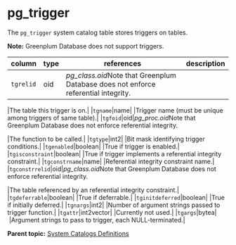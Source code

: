 # pg\_trigger 

The `pg_trigger` system catalog table stores triggers on tables.

**Note:** Greenplum Database does not support triggers.

|column|type|references|description|
|------|----|----------|-----------|
|`tgrelid`|oid|*pg\_class.oid*Note that Greenplum Database does not enforce referential integrity.

|The table this trigger is on.|
|`tgname`|name| |Trigger name \(must be unique among triggers of same table\).|
|`tgfoid`|oid|*pg\_proc.oid*Note that Greenplum Database does not enforce referential integrity.

|The function to be called.|
|`tgtype`|int2| |Bit mask identifying trigger conditions.|
|`tgenabled`|boolean| |True if trigger is enabled.|
|`tgisconstraint`|boolean| |True if trigger implements a referential integrity constraint.|
|`tgconstrname`|name| |Referential integrity constraint name.|
|`tgconstrrelid`|oid|*pg\_class.oid*Note that Greenplum Database does not enforce referential integrity.

|The table referenced by an referential integrity constraint.|
|`tgdeferrable`|boolean| |True if deferrable.|
|`tginitdeferred`|boolean| |True if initially deferred.|
|`tgnargs`|int2| |Number of argument strings passed to trigger function.|
|`tgattr`|int2vector| |Currently not used.|
|`tgargs`|bytea| |Argument strings to pass to trigger, each NULL-terminated.|

**Parent topic:** [System Catalogs Definitions](../system_catalogs/catalog_ref-html.html)

